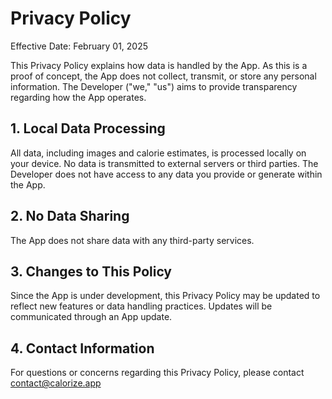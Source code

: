 
# Privacy Policy

Effective Date: February 01, 2025

This Privacy Policy explains how data is handled by the App. As this is a proof of concept, the App does not collect, transmit, or store any personal information. The Developer ("we," "us") aims to provide transparency regarding how the App operates.

## 1. Local Data Processing

All data, including images and calorie estimates, is processed locally on your device. No data is transmitted to external servers or third parties. The Developer does not have access to any data you provide or generate within the App.

## 2. No Data Sharing

The App does not share data with any third-party services. 

## 3. Changes to This Policy

Since the App is under development, this Privacy Policy may be updated to reflect new features or data handling practices. Updates will be communicated through an App update.

## 4. Contact Information

For questions or concerns regarding this Privacy Policy, please contact contact@calorize.app
